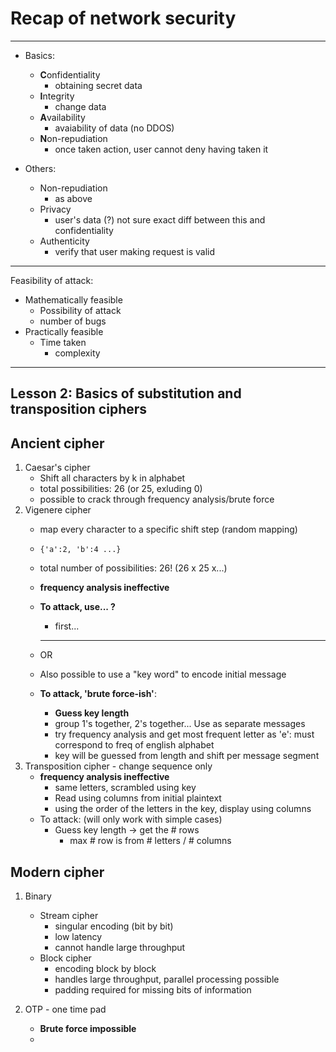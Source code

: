 # Recap of network security

---
- Basics:
    - **C**onfidentiality
        - obtaining secret data
    - **I**ntegrity
        - change data 
    - **A**vailability
        - avaiability of data (no DDOS)
    - **N**on-repudiation
        - once taken action, user cannot deny having taken it

- Others:
    - Non-repudiation
        - as above
    - Privacy
        - user's data (?) not sure exact diff between 
        this and confidentiality
    - Authenticity
        - verify that user making request is valid
---

Feasibility of attack:
- Mathematically feasible
    - Possibility of attack
    - number of bugs
- Practically feasible
    - Time taken
        - complexity
        
        
---
Lesson 2: Basics of substitution and transposition ciphers 
---

Ancient cipher
---

1. Caesar's cipher
    - Shift all characters by k in alphabet
    - total possibilities: 26 (or 25, exluding 0)
    - possible to crack through frequency analysis/brute force
2. Vigenere cipher
    - map every character to a specific shift step (random mapping)
    - `{'a':2, 'b':4 ...}`
    - total number of possibilities: 26! (26 x 25 x...)
    - **frequency analysis ineffective**
    - **To attack, use... ?**
        - first...
        
        ---
    - OR
    - Also possible to use a "key word" to encode initial message
    - **To attack, 'brute force-ish'**: 
        - **Guess key length**
        - group 1's together, 2's together... Use as separate messages
        - try frequency analysis and get most frequent letter as 'e': must correspond to freq of english alphabet
        - key will be guessed from length and shift per message segment
3. Transposition cipher - change sequence only
    - **frequency analysis ineffective**
        - same letters, scrambled using key
        - Read using columns from initial plaintext
        - using the order of the letters in the key, display using columns
    - To attack: (will only work with simple cases)
        - Guess key length -> get the # rows 
            - max # row is from # letters / # columns

Modern cipher
---
1. Binary
    - Stream cipher
        - singular encoding (bit by bit)
        - low latency
        - cannot handle large throughput
    - Block cipher
        - encoding block by block
        - handles large throughput, parallel processing possible
        - padding required for missing bits of information
        
2. OTP - one time pad
    - **Brute force impossible**
    - 
        


